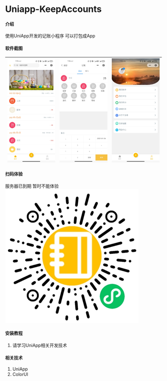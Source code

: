# Uniapp-KeepAccounts

#### 介绍
 使用UniApp开发的记账小程序 可以打包成App

#### 软件截图 



| ![首页](/images/首页.jpg "首页图") | ![添加](/images/添加.jpg "添加图") | ![我的](/images/我的.jpg "我的") |
| ------------------------------------------------------------------------------------------------------------------- | ------------------------------------------------------------------------------------------------------------------- | ------------------------------------------------------------------------------------------------------------------- |


#### 扫码体验
服务器已到期 暂时不能体验
![二维码](/images/二维码.jpg "二维码")

#### 安装教程

1.  请学习UniApp相关开发技术


#### 相关技术

1.  UniApp
2.  ColorUI

